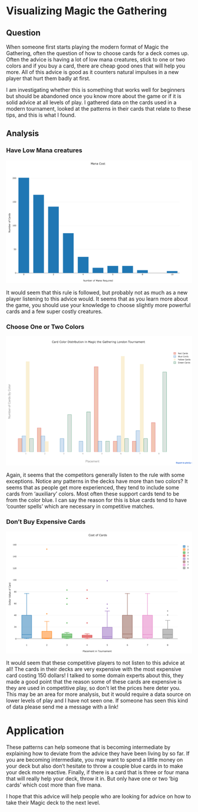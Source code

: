 # Visualizing Magic the Gathering


## Question

When someone first starts playing the modern format of Magic the Gathering, often the question of how to choose cards for a deck comes up. Often the advice is having a lot of low mana creatures, stick to one or two colors and if you buy a card, there are cheap good ones that will help you more. All of this advice is good as it counters natural impulses in a new player that hurt them badly at first.

I am investigating whether this is something that works well for beginners but should be abandoned once you know more about the game or if it is solid advice at all levels of play. I gathered data on the cards used in a modern tournament, looked at the patterns in their cards that relate to these tips, and this is what I found.
## Analysis

### Have Low Mana creatures
![The distribution of Mana required to play cards in the tournament](images/histogram.png)

It would seem that this rule is followed, but probably not as much as a new player listening to this advice would. It seems that as you learn more about the game, you should use your knowledge to choose slightly more powerful cards and a few super costly creatures. 


### Choose One or Two Colors
![Colors by Position](images/grouped.png)


Again, it seems that the competitors generally listen to the rule with some exceptions. Notice any patterns in the decks have more than two colors? It seems that as people get more experienced, they tend to include some cards from ‘auxiliary’ colors. Most often these support cards tend to be from the color blue. I can say the reason for this is blue cards tend to have ‘counter spells’ which are necessary in competitive matches. 


### Don’t Buy Expensive Cards
![Cost of Cards against Position](images/cost.png)

It would seem that these competitive players to not listen to this advice at all! The cards in their decks are very expensive with the most expensive card costing 150 dollars! I talked to some domain experts about this, they made a good point that the reason some of these cards are expensive is they are used in competitive play, so don't let the prices here deter you. This may be an area for more analysis, but it would require a data source on lower levels of play and I have not seen one. If someone has seen this kind of data please send me a message with a link!

# Application
These patterns can help someone that is becoming intermediate by explaining how to deviate from the advice they have been living by so far. If you are becoming intermediate, you may want to spend a little money on your deck but also don’t hesitate to throw a couple blue cards in to make your deck more reactive. Finally, if there is a card that is three or four mana that will really help your deck, throw it in. But only have one or two ‘big cards’ which cost more than five mana.

I hope that this advice will help people who are looking for advice on how to take their Magic deck to the next level.
